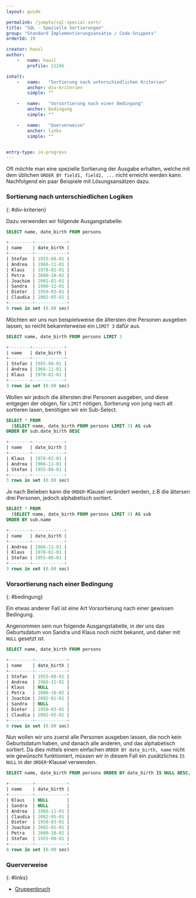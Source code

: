 ```yaml
---
layout: guide

permalink: /jumpto/sql-special-sort/
title: "SQL - Spezielle Sortierungen"
group: "Standard Implementierungsansätze / Code-Snippets"
orderId: 19

creator: hausl
author:
    -   name: hausl
        profile: 21246

inhalt:
    -   name:   "Sortierung nach unterschiedlichen Kriterien"
        anchor: div-kriterien
        simple: ""

    -   name:   "Vorsortierung nach einer Bedingung"
        anchor: bedingung
        simple: ""

    -   name:   "Querverweise"
        anchor: links
        simple: ""


entry-type: in-progress
---
```


Oft möchte man eine spezielle Sortierung der Ausgabe erhalten, welche mit dem üblichen 
`ORDER BY field1, field2, ...` nicht erreicht werden kann. Nachfolgend ein paar Beispiele 
mit Lösungsansätzen dazu.


### Sortierung nach unterschiedlichen Logiken
{: #div-kriterien}

Dazu verwenden wir folgende Ausgangstabelle:

~~~ sql
SELECT name, date_birth FROM persons

+---------+------------+
| name    | date_birth |
+---------+------------+
| Stefan  | 1955-08-01 |
| Andrea  | 1966-11-01 |
| Klaus   | 1978-02-01 |
| Petra   | 2000-10-02 |
| Joachim | 2002-01-01 |
| Sandra  | 1980-12-01 |
| Dieter  | 1950-03-01 |
| Claudia | 2002-05-01 |
+---------+------------+
8 rows in set (0.00 sec)
~~~

  
Möchten wir uns nun beispielsweise die ältersten drei Personen ausgeben lassen,
so reicht bekannterweise ein `LIMIT 3` dafür aus.

~~~ sql
SELECT name, date_birth FROM persons LIMIT 3

+--------+------------+
| name   | date_birth |
+--------+------------+
| Stefan | 1955-08-01 |
| Andrea | 1966-11-01 |
| Klaus  | 1978-02-01 |
+--------+------------+
3 rows in set (0.00 sec)
~~~

  
Wollen wir jedoch die ältersten drei Personen ausgeben, und diese entgegen der obigen, 
für `LIMIT` nötigen, Sortierung von jung nach alt sortieren lasen, benötigen wir ein Sub-Select.

~~~ sql
SELECT * FROM
  (SELECT name, date_birth FROM persons LIMIT 3) AS sub
ORDER BY sub.date_birth DESC

+--------+------------+
| name   | date_birth |
+--------+------------+
| Klaus  | 1978-02-01 |
| Andrea | 1966-11-01 |
| Stefan | 1955-08-01 |
+--------+------------+
3 rows in set (0.00 sec)
~~~

  
Je nach Belieben kann die `ORDER`-Klausel verändert werden, z.B die ältersen drei Personen, 
jedoch alphabetisch sortiert.

~~~ sql
SELECT * FROM
  (SELECT name, date_birth FROM persons LIMIT 3) AS sub
ORDER BY sub.name

+--------+------------+
| name   | date_birth |
+--------+------------+
| Andrea | 1966-11-01 |
| Klaus  | 1978-02-01 |
| Stefan | 1955-08-01 |
+--------+------------+
3 rows in set (0.00 sec)
~~~


### Vorsortierung nach einer Bedingung
{: #bedingung}

Ein etwas anderer Fall ist eine Art Vorsortierung nach einer gewissen Bedingung.

Angenommen sein nun folgende Ausgangstabelle, in der uns das Geburtsdatum von 
Sandra und Klaus noch nicht bekannt, und daher mit `NULL` gesetzt ist.

~~~ sql
SELECT name, date_birth FROM persons

+---------+------------+
| name    | date_birth |
+---------+------------+
| Stefan  | 1955-08-01 |
| Andrea  | 1966-11-01 |
| Klaus   | NULL       |
| Petra   | 2000-10-02 |
| Joachim | 2002-01-01 |
| Sandra  | NULL       |
| Dieter  | 1950-03-01 |
| Claudia | 2002-05-01 |
+---------+------------+
8 rows in set (0.00 sec)
~~~

  
Nun wollen wir uns zuerst alle Personen ausgeben lassen, die noch kein Geburtsdatum haben,
und danach alle anderen, und das alphabetisch sortiert. Da dies mittels einem einfachen 
`ORDER BY date_birth, name` nicht wie gewünscht funktioniert, müssen wir in diesem Fall 
ein zusätzliches `IS NULL` in der `ORDER`-Klausel verwenden.

~~~ sql
SELECT name, date_birth FROM persons ORDER BY date_birth IS NULL DESC, name

+---------+------------+
| name    | date_birth |
+---------+------------+
| Klaus   | NULL       |
| Sandra  | NULL       |
| Andrea  | 1966-11-01 |
| Claudia | 2002-05-01 |
| Dieter  | 1950-03-01 |
| Joachim | 2002-01-01 |
| Petra   | 2000-10-02 |
| Stefan  | 1955-08-01 |
+---------+------------+
8 rows in set (0.00 sec)
~~~


### Querverweise
{: #links}

- [Gruppenbruch](http://php-de.github.io/jumpto/gruppenbruch/)
